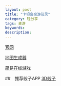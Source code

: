 ```yaml
---
layout: post
title: "卡坦岛桌游简录"
category: 轻分享 
tags: 桌游
keywords: 
description: 
---
```



[官网](http://www.catan.com)

[地图生成器](http://jkirschner.github.io/catan-randomizer)

[简易在线游戏](http://jerold.github.io/Catan)


##　推荐骰子APP
[3D骰子](https://play.google.com/store/apps/details?id=fr.sevenpixels.dice&hl=zh-CN)
